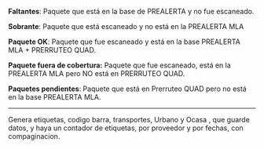 **Faltantes**: Paquete que está en la base de PREALERTA y no fue escaneado.

**Sobrante**: Paquete que está escaneado y no está en la PREALERTA MLA

**Paquete OK**: Paquete que fue escaneado y está en la base PREALERTA MLA + PRERRUTEO QUAD.

**Paquete fuera de cobertura:** Paquete que fue escaneado, está en la PREALERTA MLA pero NO está en PRERRUTEO QUAD.

**Paquetes pendientes**: Paquete que está en Prerruteo QUAD pero no está en la base PREALERTA MLA.

-------------

Genera etiquetas, codigo barra, transportes, Urbano y Ocasa , que guarde datos, y haya un contador de etiquetas, por proveedor y por fechas, con compaginacion.




